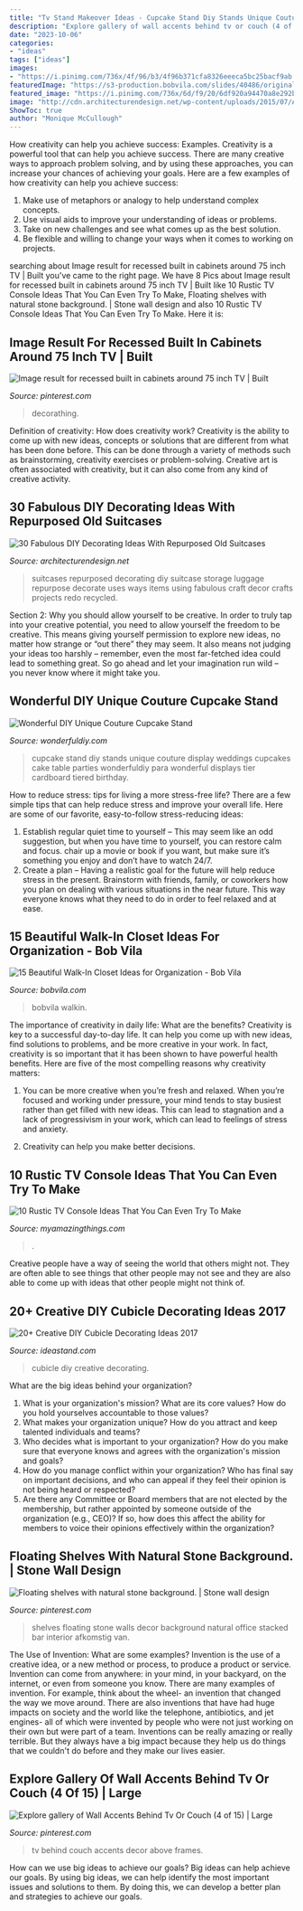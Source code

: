 ```yaml
---
title: "Tv Stand Makeover Ideas - Cupcake Stand Diy Stands Unique Couture Display Weddings Cupcakes Cake Table Parties Wonderfuldiy Para Wonderful Displays Tier Cardboard Tiered Birthday"
description: "Explore gallery of wall accents behind tv or couch (4 of 15)"
date: "2023-10-06"
categories:
- "ideas"
tags: ["ideas"]
images:
- "https://i.pinimg.com/736x/4f/96/b3/4f96b371cfa8326eeeca5bc25bacf9ab.jpg"
featuredImage: "https://s3-production.bobvila.com/slides/40486/original/display_accessories_walkin_closet.jpg?1608259160"
featured_image: "https://i.pinimg.com/736x/6d/f9/20/6df920a94470a8e292bfb53740f40b98.jpg"
image: "http://cdn.architecturendesign.net/wp-content/uploads/2015/07/AD-Old-Suitcases-Decor-14.jpg"
ShowToc: true
author: "Monique McCullough"
---
```



How creativity can help you achieve success: Examples.
Creativity is a powerful tool that can help you achieve success. There are many creative ways to approach problem solving, and by using these approaches, you can increase your chances of achieving your goals. Here are a few examples of how creativity can help you achieve success: 
1. Make use of metaphors or analogy to help understand complex concepts.
2. Use visual aids to improve your understanding of ideas or problems.
3. Take on new challenges and see what comes up as the best solution.
4. Be flexible and willing to change your ways when it comes to working on projects.

	

		
searching about Image result for recessed built in cabinets around 75 inch TV | Built you've came to the right page. We have 8 Pics about Image result for recessed built in cabinets around 75 inch TV | Built like 10 Rustic TV Console Ideas That You Can Even Try To Make, Floating shelves with natural stone background. | Stone wall design and also 10 Rustic TV Console Ideas That You Can Even Try To Make. Here it is:
		
    
## Image Result For Recessed Built In Cabinets Around 75 Inch TV | Built

<img loading=lazy src="https://i.pinimg.com/736x/4f/96/b3/4f96b371cfa8326eeeca5bc25bacf9ab.jpg" onerror="this.onerror=null;this.src='https://tse4.mm.bing.net/th?id=OIP.fO0sz8tDSN_n3dUJz8h7VgAAAA&amp;pid=15.1';" alt="Image result for recessed built in cabinets around 75 inch TV | Built">

_Source: pinterest.com_

>decorathing. 

	

Definition of creativity: How does creativity work?
Creativity is the ability to come up with new ideas, concepts or solutions that are different from what has been done before. This can be done through a variety of methods such as brainstorming, creativity exercises or problem-solving. Creative art is often associated with creativity, but it can also come from any kind of creative activity.

    
## 30 Fabulous DIY Decorating Ideas With Repurposed Old Suitcases

<img loading=lazy src="http://cdn.architecturendesign.net/wp-content/uploads/2015/07/AD-Old-Suitcases-Decor-14.jpg" onerror="this.onerror=null;this.src='https://tse1.mm.bing.net/th?id=OIP.fB1RY_rZEoyLjoP1sp1jNwHaJ3&amp;pid=15.1';" alt="30 Fabulous DIY Decorating Ideas With Repurposed Old Suitcases">

_Source: architecturendesign.net_

>suitcases repurposed decorating diy suitcase storage luggage repurpose decorate uses ways items using fabulous craft decor crafts projects redo recycled. 

	

Section 2: Why you should allow yourself to be creative.
In order to truly tap into your creative potential, you need to allow yourself the freedom to be creative. This means giving yourself permission to explore new ideas, no matter how strange or “out there” they may seem. It also means not judging your ideas too harshly – remember, even the most far-fetched idea could lead to something great. So go ahead and let your imagination run wild – you never know where it might take you.

    
## Wonderful DIY Unique Couture Cupcake Stand

<img loading=lazy src="http://cdn.wonderfuldiy.com/wp-content/uploads/2015/04/Couture-Cupcake-Stand-4.jpg" onerror="this.onerror=null;this.src='https://tse4.mm.bing.net/th?id=OIP.14_7XjRssVlEpz1C2409YAHaMx&amp;pid=15.1';" alt="Wonderful DIY Unique Couture Cupcake Stand">

_Source: wonderfuldiy.com_

>cupcake stand diy stands unique couture display weddings cupcakes cake table parties wonderfuldiy para wonderful displays tier cardboard tiered birthday. 

	

How to reduce stress: tips for living a more stress-free life?
There are a few simple tips that can help reduce stress and improve your overall life. Here are some of our favorite, easy-to-follow stress-reducing ideas: 
1. Establish regular quiet time to yourself – This may seem like an odd suggestion, but when you have time to yourself, you can restore calm and focus. chair up a movie or book if you want, but make sure it’s something you enjoy and don’t have to watch 24/7. 
2. Create a plan – Having a realistic goal for the future will help reduce stress in the present. Brainstorm with friends, family, or coworkers how you plan on dealing with various situations in the near future. This way everyone knows what they need to do in order to feel relaxed and at ease. 

    
## 15 Beautiful Walk-In Closet Ideas For Organization - Bob Vila

<img loading=lazy src="https://s3-production.bobvila.com/slides/40486/original/display_accessories_walkin_closet.jpg?1608259160" onerror="this.onerror=null;this.src='https://tse3.mm.bing.net/th?id=OIP.q4N07pbzHcCQ7x4C6LmATAHaJ4&amp;pid=15.1';" alt="15 Beautiful Walk-In Closet Ideas for Organization - Bob Vila">

_Source: bobvila.com_

>bobvila walkin. 

	

The importance of creativity in daily life: What are the benefits?
Creativity is key to a successful day-to-day life. It can help you come up with new ideas, find solutions to problems, and be more creative in your work. In fact, creativity is so important that it has been shown to have powerful health benefits. Here are five of the most compelling reasons why creativity matters: 
1. You can be more creative when you’re fresh and relaxed. When you’re focused and working under pressure, your mind tends to stay busiest rather than get filled with new ideas. This can lead to stagnation and a lack of progressivism in your work, which can lead to feelings of stress and anxiety. 

2. Creativity can help you make better decisions.

    
## 10 Rustic TV Console Ideas That You Can Even Try To Make

<img loading=lazy src="https://myamazingthings.com/wp-content/uploads/2017/04/wood-console-1024x680.jpg" onerror="this.onerror=null;this.src='https://tse1.mm.bing.net/th?id=OIP.kMCJiko0YMVNVzAx7dFaEAHaE6&amp;pid=15.1';" alt="10 Rustic TV Console Ideas That You Can Even Try To Make">

_Source: myamazingthings.com_

>. 

	

Creative people have a way of seeing the world that others might not. They are often able to see things that other people may not see and they are also able to come up with ideas that other people might not think of.

    
## 20+ Creative DIY Cubicle Decorating Ideas 2017

<img loading=lazy src="https://ideastand.com/wp-content/uploads/2014/06/cubicle-decorating-ideas/4-cubicle-decorating-ideas.jpg" onerror="this.onerror=null;this.src='https://tse3.mm.bing.net/th?id=OIP.VHOx8lixeW7JpfU3SP7vlgHaJ4&amp;pid=15.1';" alt="20+ Creative DIY Cubicle Decorating Ideas 2017">

_Source: ideastand.com_

>cubicle diy creative decorating. 

	

What are the big ideas behind your organization?
1. What is your organization's mission? What are its core values? How do you hold yourselves accountable to those values?
2. What makes your organization unique? How do you attract and keep talented individuals and teams?
3. Who decides what is important to your organization? How do you make sure that everyone knows and agrees with the organization's mission and goals?
4. How do you manage conflict within your organization? Who has final say on important decisions, and who can appeal if they feel their opinion is not being heard or respected?
5. Are there any Committee or Board members that are not elected by the membership, but rather appointed by someone outside of the organization (e.g., CEO)? If so, how does this affect the ability for members to voice their opinions effectively within the organization?

    
## Floating Shelves With Natural Stone Background. | Stone Wall Design

<img loading=lazy src="https://i.pinimg.com/736x/6d/f9/20/6df920a94470a8e292bfb53740f40b98.jpg" onerror="this.onerror=null;this.src='https://tse3.mm.bing.net/th?id=OIP.PQ40Meua0rBIm2z4vxEUbgHaNU&amp;pid=15.1';" alt="Floating shelves with natural stone background. | Stone wall design">

_Source: pinterest.com_

>shelves floating stone walls decor background natural office stacked bar interior afkomstig van. 

	

The Use of Invention: What are some examples?
Invention is the use of a creative idea, or a new method or process, to produce a product or service. Invention can come from anywhere: in your mind, in your backyard, on the internet, or even from someone you know. 
There are many examples of invention. For example, think about the wheel- an invention that changed the way we move around. There are also inventions that have had huge impacts on society and the world like the telephone, antibiotics, and jet engines- all of which were invented by people who were not just working on their own but were part of a team. 
Inventions can be really amazing or really terrible. But they always have a big impact because they help us do things that we couldn't do before and they make our lives easier.

    
## Explore Gallery Of Wall Accents Behind Tv Or Couch (4 Of 15) | Large

<img loading=lazy src="https://i.pinimg.com/736x/a6/ce/d1/a6ced1809674ab60d954adf5782f4d97.jpg" onerror="this.onerror=null;this.src='https://tse4.mm.bing.net/th?id=OIP.ERJZu1S-1jBJL2sePG61OwHaJ3&amp;pid=15.1';" alt="Explore gallery of Wall Accents Behind Tv Or Couch (4 of 15) | Large">

_Source: pinterest.com_

>tv behind couch accents decor above frames. 

	

How can we use big ideas to achieve our goals?
Big ideas can help achieve our goals. By using big ideas, we can help identify the most important issues and solutions to them. By doing this, we can develop a better plan and strategies to achieve our goals.

